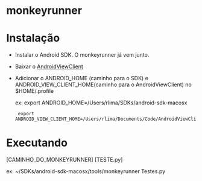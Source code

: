 monkeyrunner
============

Instalação
==========

- Instalar o Android SDK. O monkeyrunner já vem junto.

- Baixar o [AndroidViewClient](https://github.com/dtmilano/AndroidViewClient)

- Adicionar o ANDROID_HOME (caminho para o SDK) e ANDROID_VIEW_CLIENT_HOME(caminho para o AndroidViewClient) no $HOME/.profile

   ex: export ANDROID_HOME=/Users/rlima/SDKs/android-sdk-macosx

       export ANDROID_VIEW_CLIENT_HOME=/Users/rlima/Documents/Code/AndroidViewClient/AndroidViewClient



Executando
==========

[CAMINHO_DO_MONKEYRUNNER] [TESTE.py]

ex: ~/SDKs/android-sdk-macosx/tools/monkeyrunner Testes.py
